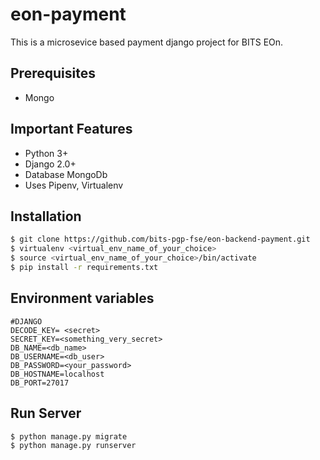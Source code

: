 # eon-payment

This is a microsevice based payment django project for BITS EOn.

## Prerequisites
- Mongo

## Important Features

- Python 3+
- Django 2.0+
- Database MongoDb
- Uses Pipenv, Virtualenv

## Installation

```bash
$ git clone https://github.com/bits-pgp-fse/eon-backend-payment.git
$ virtualenv <virtual_env_name_of_your_choice>
$ source <virtual_env_name_of_your_choice>/bin/activate
$ pip install -r requirements.txt
```

## Environment variables

```
#DJANGO
DECODE_KEY= <secret>
SECRET_KEY=<something_very_secret>
DB_NAME=<db_name>
DB_USERNAME=<db_user>
DB_PASSWORD=<your_password>
DB_HOSTNAME=localhost
DB_PORT=27017
```

## Run Server

```bash
$ python manage.py migrate
$ python manage.py runserver
```
